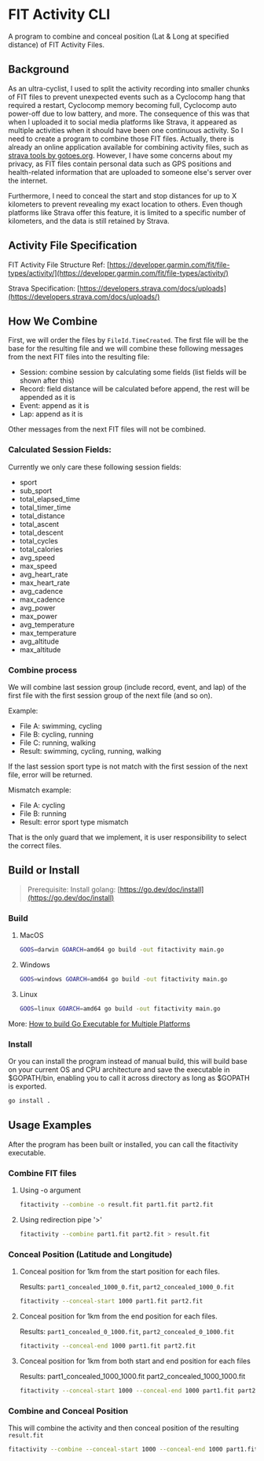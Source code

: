 # FIT Activity CLI

A program to combine and conceal position (Lat & Long at specified distance) of FIT Activity Files.

## Background

As an ultra-cyclist, I used to split the activity recording into smaller chunks of FIT files to prevent unexpected events such as a Cyclocomp hang that required a restart, Cyclocomp memory becoming full, Cyclocomp auto power-off due to low battery, and more. The consequence of this was that when I uploaded it to social media platforms like Strava, it appeared as multiple activities when it should have been one continuous activity. So I need to create a program to combine those FIT files. Actually, there is already an online application available for combining activity files, such as [strava tools by gotoes.org](https://gotoes.org/strava/Combine_GPX_TCX_FIT_Files.php). However, I have some concerns about my privacy, as FIT files contain personal data such as GPS positions and health-related information that are uploaded to someone else's server over the internet.

Furthermore, I need to conceal the start and stop distances for up to X kilometers to prevent revealing my exact location to others. Even though platforms like Strava offer this feature, it is limited to a specific number of kilometers, and the data is still retained by Strava.

## Activity File Specification

FIT Activity File Structure Ref: [https://developer.garmin.com/fit/file-types/activity/](https://developer.garmin.com/fit/file-types/activity/)

Strava Specification: [https://developers.strava.com/docs/uploads](https://developers.strava.com/docs/uploads/)

## How We Combine

First, we will order the files by `FileId.TimeCreated`.
The first file will be the base for the resulting file and we will combine these following messages from the next FIT files into the resulting file:

- Session: combine session by calculating some fields (list fields will be shown after this)
- Record: field distance will be calculated before append, the rest will be appended as it is
- Event: append as it is
- Lap: append as it is

Other messages from the next FIT files will not be combined.

### Calculated Session Fields:

Currently we only care these following session fields:

- sport
- sub_sport
- total_elapsed_time
- total_timer_time
- total_distance
- total_ascent
- total_descent
- total_cycles
- total_calories
- avg_speed
- max_speed
- avg_heart_rate
- max_heart_rate
- avg_cadence
- max_cadence
- avg_power
- max_power
- avg_temperature
- max_temperature
- avg_altitude
- max_altitude

### Combine process

We will combine last session group (include record, event, and lap) of the first file with the first session group of the next file (and so on).

Example:

- File A: swimming, cycling
- File B: cycling, running
- File C: running, walking
- Result: swimming, cycling, running, walking

If the last session sport type is not match with the first session of the next file, error will be returned.

Mismatch example:

- File A: cycling
- File B: running
- Result: error sport type mismatch

That is the only guard that we implement, it is user responsibility to select the correct files.

## Build or Install

> Prerequisite: Install golang: [https://go.dev/doc/install](https://go.dev/doc/install)

### Build

1. MacOS
   ```sh
   GOOS=darwin GOARCH=amd64 go build -out fitactivity main.go
   ```
2. Windows

   ```sh
   GOOS=windows GOARCH=amd64 go build -out fitactivity main.go
   ```

3. Linux
   ```sh
   GOOS=linux GOARCH=amd64 go build -out fitactivity main.go
   ```

More: [How to build Go Executable for Multiple Platforms](https://www.digitalocean.com/community/tutorials/how-to-build-go-executables-for-multiple-platforms-on-ubuntu-16-04)

### Install

Or you can install the program instead of manual build, this will build base on your current OS and CPU architecture and save the executable in $GOPATH/bin, enabling you to call it across directory as long as $GOPATH is exported.

```sh
go install .
```

## Usage Examples

After the program has been built or installed, you can call the fitactivity executable.

### Combine FIT files

1. Using -o argument
   ```sh
   fitactivity --combine -o result.fit part1.fit part2.fit
   ```
2. Using redirection pipe '>'
   ```sh
   fitactivity --combine part1.fit part2.fit > result.fit
   ```

### Conceal Position (Latitude and Longitude)

1. Conceal position for 1km from the start position for each files.

   Results: `part1_concealed_1000_0.fit`, `part2_concealed_1000_0.fit`

   ```sh
   fitactivity --conceal-start 1000 part1.fit part2.fit
   ```

2. Conceal position for 1km from the end position for each files.

   Results: `part1_concealed_0_1000.fit`, `part2_concealed_0_1000.fit`

   ```sh
   fitactivity --conceal-end 1000 part1.fit part2.fit
   ```

3. Conceal position for 1km from both start and end position for each files

   Results: part1_concealed_1000_1000.fit part2_concealed_1000_1000.fit

   ```sh
   fitactivity --conceal-start 1000 --conceal-end 1000 part1.fit part2.fit
   ```

### Combine and Conceal Position

This will combine the activity and then conceal position of the resulting `result.fit`

```sh
fitactivity --combine --conceal-start 1000 --conceal-end 1000 part1.fit part2.fit > result.fit
```
